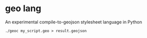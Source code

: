 # geo lang

An experimental compile-to-geojson stylesheet language in Python

```
./geoc my_script.geo > result.geojson
```
